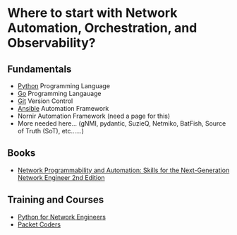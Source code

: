 # Where to start with Network Automation, Orchestration, and Observability?

## Fundamentals
* [Python](https://github.com/Network-Automation-Forum/handyinfo/blob/main/Python_LearningMaterials.md) Programming Language
* [Go](https://github.com/Network-Automation-Forum/handyinfo/blob/main/Go_LearningMaterials.md) Programming Langauage
* [Git](https://github.com/Network-Automation-Forum/handyinfo/blob/main/Git_LearningMaterials.md) Version Control
* [Ansible](https://github.com/Network-Automation-Forum/handyinfo/blob/main/Ansible_LearningMaterials.md) Automation Framework
* Nornir Automation Framework (need a page for this)
* More needed here... (gNMI, pydantic, SuzieQ, Netmiko, BatFish, Source of Truth (SoT), etc......)

## Books
* [Network Programmability and Automation: Skills for the Next-Generation Network Engineer 2nd Edition](https://amzn.to/48bBX7g)

## Training and Courses
* [Python for Network Engineers](https://pynet.twb-tech.com/network-automation-courses.html)
* [Packet Coders](https://www.packetcoders.io/courses/)
